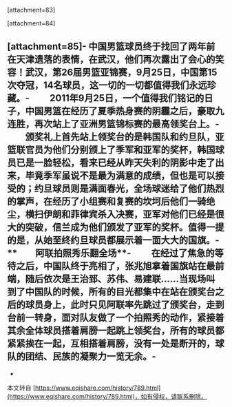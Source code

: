 \[attachment=83\]

\[attachment=84\]

\[attachment=85\]-
 中国男篮球员终于找回了两年前在天津遗落的表情，在武汉，他们再次露出了会心的笑容！武汉，第26届男篮亚锦赛，9月25日，中国第15次夺冠，14名球员，这一切的一切都值得我们永远珍藏。-
　　2011年9月25日，一个值得我们铭记的日子，中国男篮在经历了夏季热身赛的阴霾之后，豪取九连胜，再次站上了亚洲男篮锦标赛的最高领奖台上。-
　　颁奖礼上首先站上领奖台的是韩国队和约旦队，亚篮联官员为他们分别颁上了季军和亚军的奖杯，韩国球员已是一脸轻松，看来已经从昨天失利的阴影中走了出来，毕竟季军虽说不是最为满意的成绩，但也是可以接受的；约旦球员则是满面春光，全场球迷给了他们热烈的掌声，在经历了小组赛和复赛的坎坷后他们一骑绝尘，横扫伊朗和菲律宾杀入决赛，亚军对他们已经是很大的突破，信兰成为他们颁发了亚军的奖杯。值得一提的是，从始至终约旦球员都展示着一面大大的国旗。-
**　　阿联拍照秀乐翻全场**-
　　在经过了焦急的等待之后，中国队终于亮相了，张兆旭拿着国旗站在最前端，随后依次是王治郅、苏伟、易建联……当现场叫到了中国队的时候，所有的目光都集中在站在颁奖台之后的球员身上，此时只见阿联率先跳过了颁奖台，走到台前一转身，面对队友做了一个拍照秀的动作，紧接着其余全体球员搭着肩膀一起跳上领奖台，所有的球员都紧紧挨在一起，互相搭着肩膀，没有一处是断开的，球队的团结、民族的凝聚力一览无余。-
-

-

本文转自 [https://www.eqishare.com/history/789.html](https://www.eqishare.com/history/789.html)，如有侵权，请联系删除。